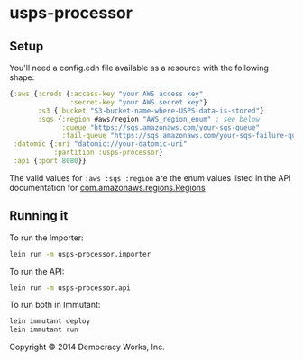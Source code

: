 # usps-processor

## Setup

You'll need a config.edn file available as a resource with the
following shape:

```clojure
{:aws {:creds {:access-key "your AWS access key"
               :secret-key "your AWS secret key"}
       :s3 {:bucket "S3-bucket-name-where-USPS-data-is-stored"}
       :sqs {:region #aws/region "AWS_region_enum" ; see below
             :queue "https://sqs.amazonaws.com/your-sqs-queue"
             :fail-queue "https://sqs.amazonaws.com/your-sqs-failure-queue"}}
 :datomic {:uri "datomic://your-datomic-uri"
           :partition :usps-processor}
 :api {:port 8080}}
```

The valid values for `:aws :sqs :region` are the enum values listed in
the API documentation for [com.amazonaws.regions.Regions](http://docs.aws.amazon.com/AWSJavaSDK/latest/javadoc/com/amazonaws/regions/Regions.html)

## Running it

To run the Importer:

```sh
lein run -m usps-processor.importer
```

To run the API:

```sh
lein run -m usps-processor.api
```

To run both in Immutant:

```sh
lein immutant deploy
lein immutant run
```


Copyright © 2014 Democracy Works, Inc.
